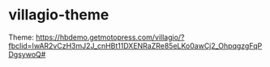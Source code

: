 # villagio-theme

Theme: https://hbdemo.getmotopress.com/villagio/?fbclid=IwAR2vCzH3mJ2J_cnHBt11DXENRaZRe85eLKo0awCj2_OhpqgzgFqPDgsywoQ#